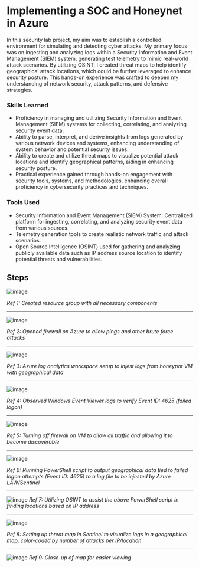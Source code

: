 # Implementing a SOC and Honeynet in Azure

In this security lab project, my aim was to establish a controlled environment for simulating and detecting cyber attacks. My primary focus was on ingesting and analyzing logs within a Security Information and Event Management (SIEM) system, generating test telemetry to mimic real-world attack scenarios. By utilizing OSINT, I created threat maps to help identify geographical attack locations, which could be further leveraged to enhance security posture. This hands-on experience was crafted to deepen my understanding of network security, attack patterns, and defensive strategies.
### Skills Learned

- Proficiency in managing and utilizing Security Information and Event Management (SIEM) systems for collecting, correlating, and analyzing security event data.
- Ability to parse, interpret, and derive insights from logs generated by various network devices and systems, enhancing understanding of system behavior and potential security issues.
- Ability to create and utilize threat maps to visualize potential attack locations and identify geographical patterns, aiding in enhancing security posture.
- Practical experience gained through hands-on engagement with security tools, systems, and methodologies, enhancing overall proficiency in cybersecurity practices and techniques.

### Tools Used

- Security Information and Event Management (SIEM) System: Centralized platform for ingesting, correlating, and analyzing security event data from various sources.
- Telemetry generation tools to create realistic network traffic and attack scenarios.
- Open Source Intelligence (OSINT) used for gathering and analyzing publicly available data such as IP address source location to identify potential threats and vulnerabilities.

## Steps
![image](https://github.com/TyDusseau/SecurityLab/assets/168771739/aaa40d33-31a5-4832-8f49-def0b8e39f2c)

_Ref 1: Created resource group with all necessary components_

-----

![image](https://github.com/TyDusseau/SecurityLab/assets/168771739/666b29a3-b6b4-4e3f-b7ec-1bc4516bc8b9)

_Ref 2: Opened firewall on Azure to allow pings and other brute force attacks_

-----

![image](https://github.com/TyDusseau/SecurityLab/assets/168771739/bce5f1c8-9427-494d-8d77-46c0e019e703)

_Ref 3: Azure log analytics workspace setup to injest logs from honeypot VM with geographical data_

-----

![image](https://github.com/TyDusseau/SecurityLab/assets/168771739/b3662f0b-cefd-4cf2-964e-fb0cb499af14)

_Ref 4: Observed Windows Event Viewer logs to verify Event ID: 4625 (failed logon)_

-----

![image](https://github.com/TyDusseau/SecurityLab/assets/168771739/2ec8b1db-3ccf-4320-a3c6-8c5448af70a9)

_Ref 5: Turning off firewall on VM to allow all traffic and allowing it to become discoverable_

-----

![image](https://github.com/TyDusseau/SecurityLab/assets/168771739/784af483-8dac-4dc8-83b9-72754c406c96)

_Ref 6: Running PowerShell script to output geographical data tied to failed logon attempts (Event ID: 4625) to a log file to be injested by Azure LAW/Sentinel_

-----

![image](https://github.com/TyDusseau/SecurityLab/assets/168771739/106e3f54-926d-4a6e-8044-bcf08c870d75)
_Ref 7: Utilizing OSINT to assist the above PowerShell script in finding locations based on IP address_

-----

![image](https://github.com/TyDusseau/SecurityLab/assets/168771739/dcea8c53-f674-449b-bd71-ac6ce6f24f84)

_Ref 8: Setting up threat map in Sentinel to visualize logs in a geographical map, color-coded by number of attacks per IP/location_

-----

![image](https://github.com/TyDusseau/SecurityLab/assets/168771739/7c580e6b-78df-4cd4-aed8-ff17f564b768)
_Ref 9: Close-up of map for easier viewing_
